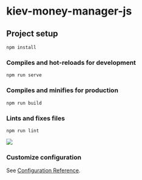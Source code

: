 # kiev-money-manager-js

## Project setup
```
npm install
```

### Compiles and hot-reloads for development
```
npm run serve
```

### Compiles and minifies for production
```
npm run build
```

### Lints and fixes files
```
npm run lint
```

![](https://lh3.googleusercontent.com/hcq_HtvhVph2-YQBjd5EkrQBfaRX_JfTOtMLBJsRWdA6u06rilX6jGFueqjEl_hvWZRhkTA9JbdcKlkNyHhLnneFhaAhAfeTlMXu-g8c_llsmcemFVUEpq6VgwGEaXNVz8lu7Hnnige0kWzb-LX4TVEL9dhfSUkzVzWBlWqW_36rXluGZarQ1H1znmHnadrJtFhNLsr_cYjSHQg-YFXP55dHGOZGUzyo6PShr1RN_1qFTOdMk7FqrIcDPaxOB_PLSuo4q92EUnSHhGrJxXrs6TPF_axQTxB6HHxh-I1ucY43n9xQ-C5INCAkYqWhqibgbFoOgqB6zfCauWcxCplxpfODd-Wor2T4IBiIuTrLFNxk1vegdawA3QnbGocvYAefy3xkCND8n94tftSQYhkinjC77EbToJk4JhYgdGuyyAP7Vw1uMjo2rM0BOBW_OInThoxyzyzLqe5YkKtUCBmkqqR9LsvKtVGO5O_xvqyCOKOfLNZBLoc03AzCdWxQFJS1FV4tnqltwRkMGZmdT3bnldJAU2206fVqAHgxr7aVeJPQ1AWOg4tFum1ZWEhan1pzXs9weM1vJKBmYw5ls5OatfwqwNrPVm3_-b-oI9gbDAIBXh6RntzetTf6PdS4uGfxZAYzHpBpvkoIM9pLxDiIX_8OoO_29gsIvWE7P0oDhg-mNf5dbyfUkLywJGLKOKFkgxiPIYvm9hr1Ym7xAV2-I_EB=w1204-h903-no?authuser=0)

### Customize configuration
See [Configuration Reference](https://cli.vuejs.org/config/).
